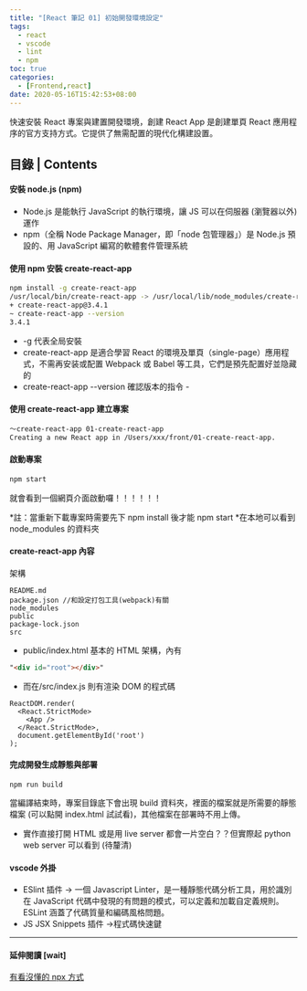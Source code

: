 ```yaml
---
title: "[React 筆記 01] 初始開發環境設定"
tags:
  - react
  - vscode
  - lint
  - npm
toc: true
categories:
  - [Frontend,react]
date: 2020-05-16T15:42:53+08:00
---
```




<article class="message is-info"><div class="message-body">
快速安裝 React 專案與建置開發環境，創建 React App 是創建單頁 React 應用程序的官方支持方式。它提供了無需配置的現代化構建設置。 

</div></article>

<!--more-->
## 目錄 | Contents
<div class="my-toc">
<!-- toc -->
</div>



#### 安裝 node.js (npm)
- Node.js 是能執行 JavaScript 的執行環境，讓 JS 可以在伺服器 (瀏覽器以外) 運作
- npm（全稱 Node Package Manager，即「node 包管理器」）是 Node.js 預設的、用 JavaScript 編寫的軟體套件管理系統

#### 使用 npm 安裝 create-react-app
```bash
npm install -g create-react-app
/usr/local/bin/create-react-app -> /usr/local/lib/node_modules/create-react-app/index.js
+ create-react-app@3.4.1
~ create-react-app --version
3.4.1
```
-  -g 代表全局安裝
- create-react-app 是適合學習 React 的環境及單頁（single-page）應用程式，不需再安装或配置 Webpack 或 Babel 等工具，它們是預先配置好並隐藏的
-  create-react-app --version 確認版本的指令 - 


#### 使用 create-react-app 建立專案
```bash
～create-react-app 01-create-react-app
Creating a new React app in /Users/xxx/front/01-create-react-app.
```

#### 啟動專案
```bash
npm start
```
就會看到一個網頁介面啟動囉！！！！！！

*註：當重新下載專案時需要先下 npm install 後才能 npm start
*在本地可以看到 node_modules 的資料夾

#### create-react-app 內容
架構
```
README.md               
package.json //和設定打包工具(webpack)有關
node_modules            
public
package-lock.json       
src
```

- public/index.html
基本的 HTML 架構，內有
```html
"<div id="root"></div>"
```

- 而在/src/index.js 則有渲染 DOM 的程式碼
```
ReactDOM.render(
  <React.StrictMode>
    <App />
  </React.StrictMode>,
  document.getElementById('root')
);
```

#### 完成開發生成靜態與部署
```
npm run build
```
當編譯結束時，專案目錄底下會出現 build 資料夾，裡面的檔案就是所需要的靜態檔案 (可以點開 index.html 試試看)，其他檔案在部署時不用上傳。

* 實作直接打開 HTML 或是用 live server 都會一片空白？？但實際起 python web server 可以看到 (待釐清)

#### vscode 外掛
- ESlint 插件 -> 一個 Javascript Linter，是一種靜態代碼分析工具，用於識別在 JavaScript 代碼中發現的有問題的模式，可以定義和加載自定義規則。ESLint 涵蓋了代碼質量和編碼風格問題。
- JS JSX Snippets  插件  ->程式碼快速鍵

------------
#### 延伸閱讀 [wait]
[有看沒懂的 npx 方式](https://www.itread01.com/content/1544755994.html "有看沒懂的npx方式")

